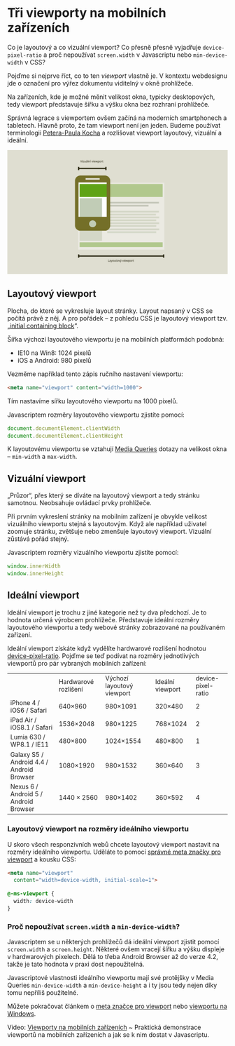 # Tři viewporty na mobilních zařízeních

Co je layoutový a co vizuální viewport? Co přesně přesně vyjadřuje `device-pixel-ratio` a proč nepoužívat `screen.width` v Javascriptu nebo `min-device-width` v CSS?

Pojďme si nejprve říct, co to ten *viewport* vlastně je. V kontextu webdesignu jde o označení pro výřez dokumentu viditelný v okně prohlížeče. 

Na zařízeních, kde je možné měnit velikost okna, typicky desktopových, tedy viewport představuje šířku a výšku okna bez rozhraní prohlížeče.

Správná legrace s viewportem ovšem začíná na moderních smartphonech a tabletech. Hlavně proto, že tam viewport není jen jeden. Budeme používat terminologii [Petera-Paula Kocha](http://www.quirksmode.org/mobile/metaviewport/) a rozlišovat viewport layoutový, vizuální a ideální.

![Layoutový a vizuální viewport](dist/images/original/viewport-layoutovy-vizualni.svg)

## Layoutový viewport

Plocha, do které se vykresluje layout stránky. Layout napsaný v CSS se počítá právě z něj. A pro pořádek – z pohledu CSS je layoutový viewport tzv. „[initial containing block](http://reference.sitepoint.com/css/containingblock)“.

Šířka výchozí layoutového viewportu je na mobilních platformách podobná:

* IE10 na Win8: 1024 pixelů 
* iOS a Android: 980 pixelů 

Vezměme například tento zápis ručního nastavení viewportu:

```html
<meta name="viewport" content="width=1000">
``` 

Tím nastavíme sířku layoutového viewportu na 1000 pixelů.

Javascriptem rozměry layoutového viewportu zjistíte pomocí: 

```javascript
document.documentElement.clientWidth
document.documentElement.clientHeight
```

K layoutovému viewportu se vztahují [Media Queries](css3-media-queries.md) dotazy na velikost okna – `min-width` a `max-width`.

## Vizuální viewport

„Průzor“, přes který se díváte na layoutový viewport a tedy stránku samotnou. Neobsahuje ovládací prvky prohlížeče.

Při prvním vykreslení stránky na mobilním zařízení je obvykle velikost vizuálního viewportu stejná s layoutovým. Když ale například uživatel zoomuje stránku, zvětšuje nebo zmenšuje layoutový viewport. Vizuální zůstává pořád stejný.

Javascriptem rozměry vizuálního viewportu zjistíte pomocí: 

```javascript
window.innerWidth
window.innerHeight
```

## Ideální viewport

Ideální viewport je trochu z jiné kategorie než ty dva předchozí. Je to hodnota určená výrobcem prohlížeče. Představuje ideální rozměry layoutového viewportu a tedy webové stránky zobrazované na používaném zařízení. 

Ideální viewport získáte když vydělíte hardwarové rozlišení hodnotou [device-pixel-ratio](css-pixel.md). Pojďme se teď podívat na rozměry jednotlivých viewportů pro pár vybraných mobilních zařízení:

<div class="rwd-scrollable">
  <table>
    <tr>
      <td></td>
      <td>Hardwarové
  rozlišení</td>
      <td>Výchozí layoutový viewport</td>
      <td>Ideální viewport</td>
      <td>device-pixel-ratio</td>
    </tr>
    <tr>
      <td>iPhone 4 
  / iOS6 
  / Safari</td>
      <td>640×960</td>
      <td>980×1091</td>
      <td>320×480</td>
      <td>2</td>
    </tr>
    <tr>
      <td>iPad Air 
  / iOS8.1 
  / Safari</td>
      <td>1536×2048</td>
      <td>980×1225</td>
      <td>768×1024</td>
      <td>2</td>
    </tr>
    <tr>
      <td>Lumia 630 
  / WP8.1 
  / IE11</td>
      <td>480×800</td>
      <td>1024×1554</td>
      <td>480×800</td>
      <td>1</td>
    </tr>
    <tr>
      <td>Galaxy S5 
  / Android 4.4 
  / Android Browser</td>
      <td>1080×1920</td>
      <td>980×1532</td>
      <td>360×640</td>
      <td>3</td>
    </tr>
    <tr>
      <td>Nexus 6 
  / Android 5 
  / Android Browser</td>
      <td>1440 × 2560</td>
      <td>980×1402</td>
      <td>360×592</td>
      <td>4</td>
    </tr>
  </table>  
</div>

### Layoutový viewport na rozměry ideálního viewportu


U skoro všech responzivních webů chcete layoutový viewport nastavit na rozměry ideálního viewportu. Uděláte to pomocí [správné meta značky pro viewport](meta-viewport.md) a kousku CSS:

```html
<meta name="viewport" 
  content="width=device-width, initial-scale=1">
```  

```css
@-ms-viewport { 
  width: device-width 
}
``` 

### Proč nepoužívat `screen.width` a `min-device-width`?

Javascriptem se u některých prohlížečů dá ideální viewport zjistit pomocí `screen.width` a `screen.height`. Některé ovšem vracejí šířku a výšku displeje v hardwarových pixelech. Dělá to třeba Android Browser až do verze 4.2, takže je tato hodnota v praxi dost nepoužitelná. 

Javascriptové vlastnosti ideálního viewportu mají své protějšky v Media Queries `min-device-width` a `min-device-height` a i ty jsou tedy nejen díky tomu nepříliš použitelné.

Můžete pokračovat článkem o [meta značce pro viewport](viewport-meta.md) nebo [viewportu na Windows](viewport-windows.md).

<p class="video">
Video: <a href="https://www.youtube.com/watch?v=Un1lofU64oo">Viewporty na mobilních zařízeních</a> ~ Praktická demonstrace viewportů na mobilních zařízeních a jak se k nim dostat v Javascriptu.
</p>


